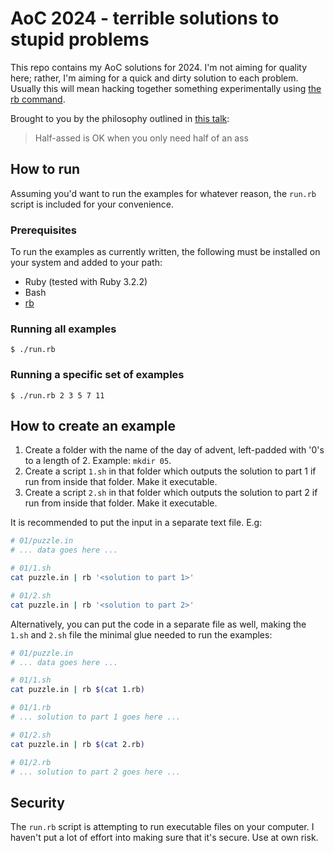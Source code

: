 # AoC 2024 - terrible solutions to stupid problems

This repo contains my AoC solutions for 2024. I'm not aiming for quality here; rather, I'm aiming for a quick and dirty solution to each problem. Usually this will mean hacking together something experimentally using [the rb command](https://github.com/thisredone/rb).

Brought to you by the philosophy outlined in [this talk](https://www.youtube.com/watch?v=sCZJblyT_XM):

> Half-assed is OK when you only need half of an ass

## How to run

Assuming you'd want to run the examples for whatever reason, the `run.rb` script is included for your convenience.

### Prerequisites

To run the examples as currently written, the following must be installed on your system and added to your path:

-   Ruby (tested with Ruby 3.2.2)
-   Bash
-   [rb](https://github.com/thisredone/rb)

### Running all examples

```
$ ./run.rb
```

### Running a specific set of examples

```
$ ./run.rb 2 3 5 7 11
```

## How to create an example

1. Create a folder with the name of the day of advent, left-padded with '0's to a length of 2. Example: `mkdir 05`.
2. Create a script `1.sh` in that folder which outputs the solution to part 1 if run from inside that folder. Make it executable.
3. Create a script `2.sh` in that folder which outputs the solution to part 2 if run from inside that folder. Make it executable.

It is recommended to put the input in a separate text file. E.g:

```sh
# 01/puzzle.in
# ... data goes here ...

# 01/1.sh
cat puzzle.in | rb '<solution to part 1>'

# 01/2.sh
cat puzzle.in | rb '<solution to part 2>'
```

Alternatively, you can put the code in a separate file as well, making the `1.sh` and `2.sh` file the minimal glue needed to run the examples:

```sh
# 01/puzzle.in
# ... data goes here ...

# 01/1.sh
cat puzzle.in | rb $(cat 1.rb)

# 01/1.rb
# ... solution to part 1 goes here ...

# 01/2.sh
cat puzzle.in | rb $(cat 2.rb)

# 01/2.rb
# ... solution to part 2 goes here ...
```

## Security

The `run.rb` script is attempting to run executable files on your computer. I haven't put a lot of effort into making sure that it's secure. Use at own risk.
